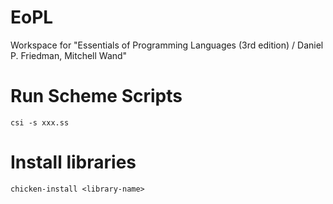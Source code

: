 # EoPL
Workspace for "Essentials of Programming Languages (3rd edition) / Daniel P. Friedman, Mitchell Wand"


# Run Scheme Scripts

```
csi -s xxx.ss
```


# Install libraries

```
chicken-install <library-name>
```
